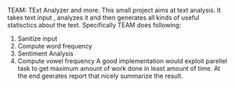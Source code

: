 TEAM: TExt Analyzer and more. This small project aims at text analysis.
It takes text input , analyzes it and then generates all kinds of useful statisctics about the text. Specifically TEAM does following:
1. Sanitize input
2. Compute word frequency
3. Sentiment Analysis
4. Compute vowel frequency
A good implementation would exploit parellel task to get maximum amount of work done in least amount of time. At the end geerates report that nicely summarize the result.
